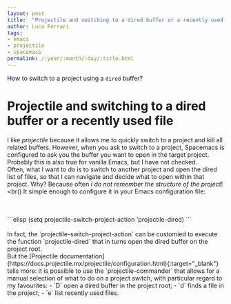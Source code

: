 ```yaml
---
layout: post
title:  "Projectile and switching to a dired buffer or a recently used file"
author: Luca Ferrari
tags:
- emacs
- projectile
- spacemacs
permalink: /:year/:month/:day/:title.html
---
```

How to switch to a project using a `dired` buffer?

# Projectile and switching to a dired buffer or a recently used file

I like *projectile* because it allows me to quickly switch to a project and kill all related buffers.
However, when you ask to switch to a project, Spacemacs is configured to ask you the buffer you want to open in the target project. Probably this is also true for vanilla Emacs, but I have not checked.
<br/>
Often, what I want to do is to switch to another project and open the dired list of files, so that I can navigate and decide what to open within that project. Why? Because often *I do not remember the structure of the project*!
<br/>
<br()
It simple enough to configure it in your Emacs configuration file:

<br/>
<br/>
```elisp
(setq projectile-switch-project-action 'projectile-dired)
```
<br/>
<br/>
In fact, the `projectile-switch-project-action` can be customied to execute the function `projectile-dired` that in turns open the dired buffer on the project root.

<br/>
But the [Projectile documentation](https://docs.projectile.mx/projectile/configuration.html){:target="_blank"} tells more: it is possible to use the `projectile-commander` that allows for a manual selection of what to do on a project switch, with particular regard to my favourites:
- `D` open a dired buffer in the project root;
- `d` finds a file in the project;
- `e` list recently used files.

